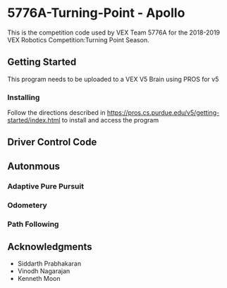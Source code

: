 # 5776A-Turning-Point - Apollo

This is the competition code used by VEX Team 5776A for the 2018-2019 VEX Robotics Competition:Turning Point Season. 	

## Getting Started	

This program needs to be uploaded to a VEX V5 Brain using PROS for v5	

### Installing	

Follow the directions described in https://pros.cs.purdue.edu/v5/getting-started/index.html to install and access the program	


## Driver Control Code	



## Autonmous	



### Adaptive Pure Pursuit	



### Odometery 	


### Path Following	



## Acknowledgments	

* Siddarth Prabhakaran	
* Vinodh Nagarajan	
* Kenneth Moon
